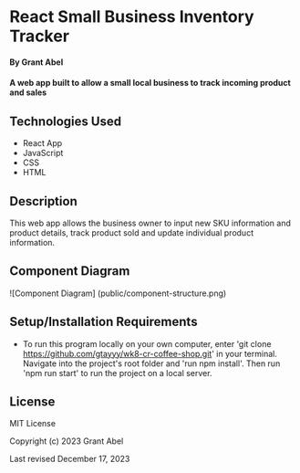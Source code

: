# React Small Business Inventory Tracker

#### By Grant Abel

#### A web app built to allow a small local business to track incoming product and sales

## Technologies Used

* React App
* JavaScript
* CSS
* HTML

## Description

This web app allows the business owner to input new SKU information and product details, track product sold and update individual product information. 

## Component Diagram 

![Component Diagram] (public/component-structure.png)

## Setup/Installation Requirements

* To run this program locally on your own computer, enter 'git clone https://github.com/gtayyy/wk8-cr-coffee-shop.git' in your terminal. Navigate into the project's root folder and 'run npm install'. Then run 'npm run start' to run the project on a local server.

## License

MIT License

Copyright (c) 2023 Grant Abel

Last revised December 17, 2023
